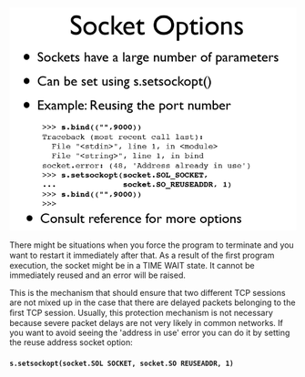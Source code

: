 ![](/assets/sockopt.PNG)

There might be situations when you force the program to terminate and you want to restart it immediately after that. As a result of the ﬁrst program execution, the socket might be in a TIME WAIT state. It cannot be immediately reused and an error will be raised. 

This is the mechanism that should ensure that two different TCP sessions are not mixed up in the case that there are delayed packets belonging to the ﬁrst TCP session. Usually, this protection mechanism is not necessary because severe packet delays are not very likely in common networks. If you want to avoid seeing the 'address in use' error you can do it by setting the reuse address socket option: 

#### `s.setsockopt(socket.SOL SOCKET, socket.SO REUSEADDR, 1)`




